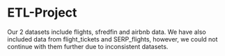 # ETL-Project

Our 2 datasets include flights, sfredfin and airbnb data. We have also included data from flight_tickets and SERP_flights, however, we could not continue with them further due to inconsistent datasets. 
